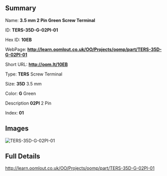

## Summary
 
Name: __3.5 mm 2 Pin Green Screw Terminal__

ID: __TERS-35D-G-02PI-01__

Hex ID: __10EB__

WebPage: __http://learn.oomlout.co.uk/OO/Projects/oomp/part/TERS-35D-G-02PI-01__

Short URL: __http://oom.lt/10EB__


Type: __TERS__ Screw Terminal 

Size: __35D__ 3.5 mm 

Color: __G__ Green 

Description __02PI__ 2 Pin 

Index: __01__


## Images
![TERS-35D-G-02PI-01](http://oomlout.com/oomp-gen/parts/TERS-35D-G-02PI-01/TERS-35D-G-02PI-01_420.jpg)



## Full Details

 http://learn.oomlout.co.uk/OO/Projects/oomp/part/TERS-35D-G-02PI-01














